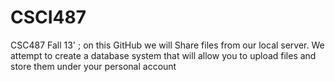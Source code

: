 CSCI487
=======

CSC487 Fall 13' ; on this GitHub we will Share files from our local server. We attempt to create a database system that will allow you to upload files and store them under your personal account
